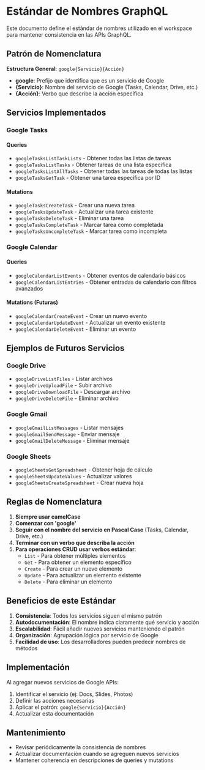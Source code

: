 # Estándar de Nombres GraphQL

Este documento define el estándar de nombres utilizado en el workspace para mantener consistencia en las APIs GraphQL.

## Patrón de Nomenclatura

**Estructura General**: `google{Servicio}{Acción}`

- **google**: Prefijo que identifica que es un servicio de Google
- **{Servicio}**: Nombre del servicio de Google (Tasks, Calendar, Drive, etc.)
- **{Acción}**: Verbo que describe la acción específica

## Servicios Implementados

### Google Tasks

#### Queries
- `googleTasksListTaskLists` - Obtener todas las listas de tareas
- `googleTasksListTasks` - Obtener tareas de una lista específica
- `googleTasksListAllTasks` - Obtener todas las tareas de todas las listas
- `googleTasksGetTask` - Obtener una tarea específica por ID

#### Mutations
- `googleTasksCreateTask` - Crear una nueva tarea
- `googleTasksUpdateTask` - Actualizar una tarea existente
- `googleTasksDeleteTask` - Eliminar una tarea
- `googleTasksCompleteTask` - Marcar tarea como completada
- `googleTasksUncompleteTask` - Marcar tarea como incompleta

### Google Calendar

#### Queries
- `googleCalendarListEvents` - Obtener eventos de calendario básicos
- `googleCalendarListEntries` - Obtener entradas de calendario con filtros avanzados

#### Mutations (Futuras)
- `googleCalendarCreateEvent` - Crear un nuevo evento
- `googleCalendarUpdateEvent` - Actualizar un evento existente
- `googleCalendarDeleteEvent` - Eliminar un evento

## Ejemplos de Futuros Servicios

### Google Drive
- `googleDriveListFiles` - Listar archivos
- `googleDriveUploadFile` - Subir archivo
- `googleDriveDownloadFile` - Descargar archivo
- `googleDriveDeleteFile` - Eliminar archivo

### Google Gmail
- `googleGmailListMessages` - Listar mensajes
- `googleGmailSendMessage` - Enviar mensaje
- `googleGmailDeleteMessage` - Eliminar mensaje

### Google Sheets
- `googleSheetsGetSpreadsheet` - Obtener hoja de cálculo
- `googleSheetsUpdateValues` - Actualizar valores
- `googleSheetsCreateSpreadsheet` - Crear nueva hoja

## Reglas de Nomenclatura

1. **Siempre usar camelCase**
2. **Comenzar con 'google'**
3. **Seguir con el nombre del servicio en Pascal Case** (Tasks, Calendar, Drive, etc.)
4. **Terminar con un verbo que describa la acción**
5. **Para operaciones CRUD usar verbos estándar**:
   - `List` - Para obtener múltiples elementos
   - `Get` - Para obtener un elemento específico
   - `Create` - Para crear un nuevo elemento
   - `Update` - Para actualizar un elemento existente
   - `Delete` - Para eliminar un elemento

## Beneficios de este Estándar

1. **Consistencia**: Todos los servicios siguen el mismo patrón
2. **Autodocumentación**: El nombre indica claramente qué servicio y acción
3. **Escalabilidad**: Fácil añadir nuevos servicios manteniendo el patrón
4. **Organización**: Agrupación lógica por servicio de Google
5. **Facilidad de uso**: Los desarrolladores pueden predecir nombres de métodos

## Implementación

Al agregar nuevos servicios de Google APIs:

1. Identificar el servicio (ej: Docs, Slides, Photos)
2. Definir las acciones necesarias
3. Aplicar el patrón: `google{Servicio}{Acción}`
4. Actualizar esta documentación

## Mantenimiento

- Revisar periódicamente la consistencia de nombres
- Actualizar documentación cuando se agreguen nuevos servicios
- Mantener coherencia en descripciones de queries y mutations
